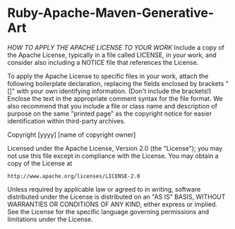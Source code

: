 # Ruby-Apache-Maven-Generative-Art
*HOW TO APPLY THE APACHE LICENSE TO YOUR WORK*
Include a copy of the Apache License, typically in a file called LICENSE, in your work, and consider also including a NOTICE file that references the License.

To apply the Apache License to specific files in your work, attach the following boilerplate declaration, replacing the fields enclosed by brackets "[]" with your own identifying information. (Don't include the brackets!) Enclose the text in the appropriate comment syntax for the file format. We also recommend that you include a file or class name and description of purpose on the same "printed page" as the copyright notice for easier identification within third-party archives.

Copyright [yyyy] [name of copyright owner]

Licensed under the Apache License, Version 2.0 (the "License");
you may not use this file except in compliance with the License.
You may obtain a copy of the License at

    http://www.apache.org/licenses/LICENSE-2.0

Unless required by applicable law or agreed to in writing, software
distributed under the License is distributed on an "AS IS" BASIS,
WITHOUT WARRANTIES OR CONDITIONS OF ANY KIND, either express or implied.
See the License for the specific language governing permissions and
limitations under the License.
